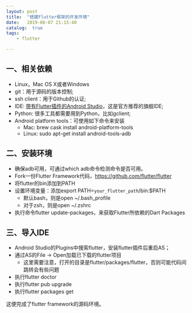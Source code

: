 ```yaml
---
layout: post
title:  "搭建Flutter框架的开发环境"
date:   2019-06-07 21:15:40
catalog:  true
tags:
    - flutter

---
```


## 一、相关依赖

- Linux，Mac OS X或者Windows
- git：用于源码的版本控制;
- ssh client：用于Github的认证;
- IDE: [带有Flutter插件的Android Studio](https://flutter.dev/docs/development/tools/android-studio)，这是官方推荐的旗舰IDE;
- Python: 很多工具都需要用到Python，比如gclient;
- Android platform tools：可使用如下命令来安装
    - Mac: brew cask install android-platform-tools
    - Linux: sudo apt-get install android-tools-adb

## 二、安装环境

- 确保adb可用，可通过which adb命令检测命令是否可用。
- Fork一份Flutter Framework代码，https://github.com/flutter/flutter
- 将flutter的bin添加到PATH
- 设置环境变量：添加export PATH=`your_flutter_path`/bin:$PATH
    - 默认bash，则是open ~/.bash_profile
    - 对于zsh，则是open ~/.zshrc
- 执行命令flutter update-packages，来获取Flutter所依赖的Dart Packages

## 三、导入IDE

- Android Studio的Plugins中搜索flutter，安装flutter插件后重启AS；
- 通过AS的File -> Open加载已下载的flutter项目
    - 这里需要注意，打开的目录是flutter/packages/flutter，否则可能代码间跳转会有些问题
- 执行flutter doctor
- 执行flutter pub upgrade
- 执行flutter packages get

这便完成了flutter framework的源码环境。
